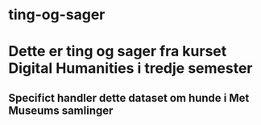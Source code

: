 # ting-og-sager
<h1>Dette er ting og sager fra kurset Digital Humanities i tredje semester</h1>
<h2>Specifict handler dette dataset om hunde i Met Museums samlinger</h2>
